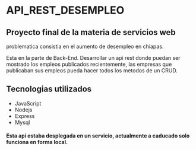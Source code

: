 # API_REST_DESEMPLEO

## Proyecto final de la materia de servicios web
problematica consistia en el aumento de desempleo en chiapas.

Esta en la parte de Back-End.
Desarrollar un api rest donde puedan ser mostrado los empleos publicados recientemente, las empresas que publicaban sus empleos pueda hacer todos los metodos de un CRUD.

## Tecnologias utilizados

-	JavaScript
-	Nodejs
-	Express
- Mysql
#### Esta api estaba desplegada en un servicio, actualmente a caducado solo funciona en forma local.
